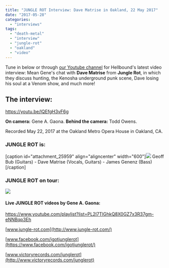 ```yaml
---
title: "JUNGLE ROT Interview: Dave Matrise in Oakland, 22 May 2017"
date: "2017-05-28"
categories: 
  - "interviews"
tags: 
  - "death-metal"
  - "interview"
  - "jungle-rot"
  - "oakland"
  - "video"
---
```


Tune in below or through [our Youtube channel](https://www.youtube.com/channel/UC3ORrPGrqJlX4RMMMxHMntw) for Hellbound's latest video interview: Mean Gene's chat with **Dave Matrise** from **Jungle Rot**, in which they discuss hunting, the Kenosha underground punk scene, Dave losing his soul at a Venom show, and much more!

## The interview:

https://youtu.be/lQEfgH3vF6g

**On camera:** Gene A. Gaona. **Behind the camera:** Todd Owens.

Recorded May 22, 2017 at the Oakland Metro Opera House in Oakland, CA.

### JUNGLE ROT is:

\[caption id="attachment\_25959" align="aligncenter" width="600"\]![](https://hellbound.ca/wp-content/uploads/2017/05/JungleRot-band.jpg) Geoff Bub (Guitars) - Dave Matrise (Vocals, Guitars) - James Genenz (Bass)\[/caption\]

### JUNGLE ROT on tour:

![](https://hellbound.ca/wp-content/uploads/2017/05/Destruction-Warbringer-JungleRot.jpg)

#### Live JUNGLE ROT videos by Gene A. Gaona:

https://www.youtube.com/playlist?list=PL2I7TlGhkQ8X0GZ7x3R37gm-eNNBqp3Eh

[www.jungle-rot.com](http://www.jungle-rot.com/)

[www.facebook.com/igotjunglerot](https://www.facebook.com/igotjunglerot/)

[www.victoryrecords.com/junglerot](http://www.victoryrecords.com/junglerot)
